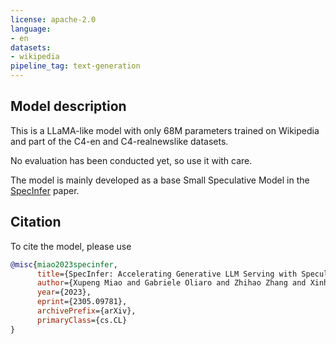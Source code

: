 ```yaml
---
license: apache-2.0
language:
- en
datasets:
- wikipedia
pipeline_tag: text-generation
---
```

## Model description
This is a LLaMA-like model with only 68M parameters trained on Wikipedia and part of the C4-en and C4-realnewslike datasets. 

No evaluation has been conducted yet, so use it with care.

The model is mainly developed as a base Small Speculative Model in the [SpecInfer](https://arxiv.org/abs/2305.09781) paper.

## Citation
To cite the model, please use
```bibtex
@misc{miao2023specinfer,
      title={SpecInfer: Accelerating Generative LLM Serving with Speculative Inference and Token Tree Verification}, 
      author={Xupeng Miao and Gabriele Oliaro and Zhihao Zhang and Xinhao Cheng and Zeyu Wang and Rae Ying Yee Wong and Zhuoming Chen and Daiyaan Arfeen and Reyna Abhyankar and Zhihao Jia},
      year={2023},
      eprint={2305.09781},
      archivePrefix={arXiv},
      primaryClass={cs.CL}
}
```